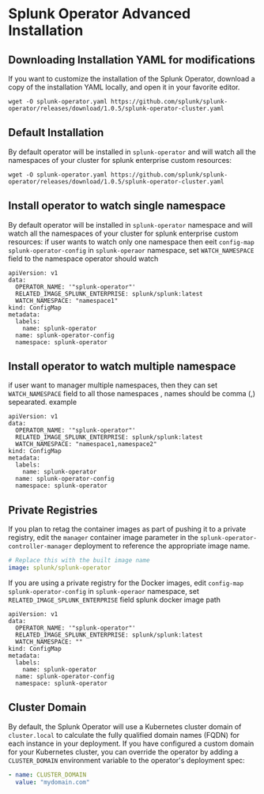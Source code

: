 # Splunk Operator Advanced Installation



## Downloading Installation YAML for modifications

If you want to customize the installation of the Splunk Operator, download a copy of the installation YAML locally, and open it in your favorite editor.

```
wget -O splunk-operator.yaml https://github.com/splunk/splunk-operator/releases/download/1.0.5/splunk-operator-cluster.yaml
```

## Default Installation

By default operator will be installed in `splunk-operator` and will watch all the namespaces of your cluster for splunk enterprise custom resources:

```
wget -O splunk-operator.yaml https://github.com/splunk/splunk-operator/releases/download/1.0.5/splunk-operator-cluster.yaml
```

## Install operator to watch single namespace

By default operator will be installed in `splunk-operator` namespace and will watch all the namespaces of your cluster for splunk enterprise custom resources:
if user wants to watch only one namespace then eeit `config-map` `splunk-operator-config` in `splunk-operaor` namespace, set `WATCH_NAMESPACE` field to the namespace operator should watch

```
apiVersion: v1
data:
  OPERATOR_NAME: '"splunk-operator"'
  RELATED_IMAGE_SPLUNK_ENTERPRISE: splunk/splunk:latest
  WATCH_NAMESPACE: "namespace1"
kind: ConfigMap
metadata:
  labels:
    name: splunk-operator
  name: splunk-operator-config
  namespace: splunk-operator
```

## Install operator to watch multiple namespace

if user want to manager multiple namespaces, then they can set `WATCH_NAMESPACE` field to all those namespaces , names should be comma (,) sepearated. example

```
apiVersion: v1
data:
  OPERATOR_NAME: '"splunk-operator"'
  RELATED_IMAGE_SPLUNK_ENTERPRISE: splunk/splunk:latest
  WATCH_NAMESPACE: "namespace1,namespace2"
kind: ConfigMap
metadata:
  labels:
    name: splunk-operator
  name: splunk-operator-config
  namespace: splunk-operator
```

## Private Registries

If you plan to retag the container images as part of pushing it to a private registry, edit the `manager` container image parameter in the  `splunk-operator-controller-manager` deployment to reference the appropriate image name.

```yaml
# Replace this with the built image name
image: splunk/splunk-operator
```

If you are using a private registry for the Docker images, edit `config-map` `splunk-operator-config` in `splunk-operaor` namespace, set `RELATED_IMAGE_SPLUNK_ENTERPRISE` field splunk docker image path

```
apiVersion: v1
data:
  OPERATOR_NAME: '"splunk-operator"'
  RELATED_IMAGE_SPLUNK_ENTERPRISE: splunk/splunk:latest
  WATCH_NAMESPACE: ""
kind: ConfigMap
metadata:
  labels:
    name: splunk-operator
  name: splunk-operator-config
  namespace: splunk-operator
```

## Cluster Domain

By default, the Splunk Operator will use a Kubernetes cluster domain of `cluster.local` to calculate the fully qualified domain names (FQDN) for each instance in your deployment. If you have configured a custom domain for your Kubernetes cluster, you can override the operator by adding a `CLUSTER_DOMAIN`
environment variable to the operator's deployment spec:

```yaml
- name: CLUSTER_DOMAIN
  value: "mydomain.com"
```
